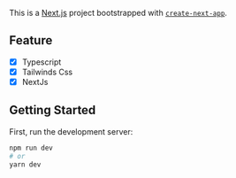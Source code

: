 This is a [Next.js](https://nextjs.org/) project bootstrapped with [`create-next-app`](https://github.com/vercel/next.js/tree/canary/packages/create-next-app).

## Feature

- [x] Typescript
- [x] Tailwinds Css
- [x] NextJs

## Getting Started

First, run the development server:

```bash
npm run dev
# or
yarn dev
```
